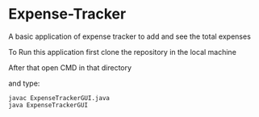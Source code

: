 # Expense-Tracker
A basic application of expense tracker to add and see the total expenses

To Run this application first clone the repository in the local machine

After that open CMD in that directory 

and type:

~~~
javac ExpenseTrackerGUI.java
java ExpenseTrackerGUI
~~~
